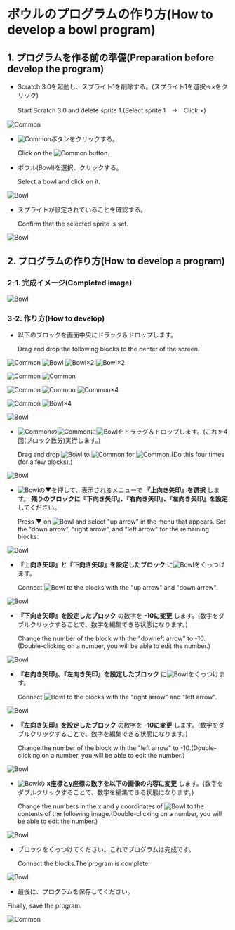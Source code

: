# ボウルのプログラムの作り方(How to develop a bowl program)

## 1. プログラムを作る前の準備(Preparation before develop the program)

- Scratch 3.0を起動し、スプライト1を削除する。(スプライト1を選択→×をクリック)

    Start Scratch 3.0 and delete sprite 1.(Select sprite 1　→　Click ×)

![Common](figure/common/startup_screen.png)

- ![Common](figure/common/sprite+button.png)ボタンをクリックする。

    Click on the ![Common](figure/common/sprite+button.png) button.

- ボウル(Bowl)を選択、クリックする。

    Select a bowl and click on it.

![Bowl](figure/bowl/select_bowl.png)

- スプライトが設定されていることを確認する。

    Confirm that the selected sprite is set.

![Bowl](figure/bowl/set_bowl.png)

## 2. プログラムの作り方(How to develop a program)

### 2-1. 完成イメージ(Completed image)

![Bowl](figure/bowl/bowl's_program_completed.png)

### 3-2. 作り方(How to develop)

- 以下のブロックを画面中央にドラック＆ドロップします。

    Drag and drop the following blocks to the center of the screen.

![Common](figure/common/move_burron.png) ![Bowl](figure/bowl/x_y_coordinates.png) ![Bowl](figure/bowl/x_coordinates_change.png)×2 ![Bowl](figure/bowl/y_coordinates_change.png)×2

![Common](figure/common/event_button.png) ![Common](figure/common/flag.png)

![Common](figure/common/control_button.png) ![Common](figure/common/loop.png) ![Common](figure/common/if.png)×4

![Common](figure/common/examine_button.png) ![Bowl](figure/bowl/↑↓←→key.png)×4

![Bowl](figure/bowl/bowl_program_blocks.png)

- ![Common](figure/common/if.png)の![Common](figure/common/if_blank.png)に![Bowl](figure/bowl/↑↓←→key.png)をドラッグ＆ドロップします。(これを4回(ブロック数分)実行します。)

    Drag and drop ![Bowl](figure/bowl/↑↓←→key.png) to ![Common](figure/common/if_blank.png) for ![Common](figure/common/if.png).(Do this four times (for a few blocks).)

![Bowl](figure/bowl/bowl_if.png)

- ![Bowl](figure/bowl/↑↓←→key.png)の▼を押して、表示されるメニューで **『上向き矢印』を選択** します。 **残りのブロックに『下向き矢印』、『右向き矢印』、『左向き矢印』を設定** してください。

    Press ▼ on ![Bowl](figure/bowl/↑↓←→key.png) and select "up arrow" in the menu that appears.
Set the "down arrow", "right arrow", and "left arrow" for the remaining blocks.

![Bowl](figure/bowl/bowl_if_↑.png)

- **『上向き矢印』と『下向き矢印』を設定したブロック** に![Bowl](figure/bowl/y_coordinates_change.png)をくっつけます。

    Connect ![Bowl](figure/bowl/y_coordinates_change.png) to the blocks with the "up arrow" and "down arrow".

![Bowl](figure/bowl/bowl_if_↑_y.png)

- **『下向き矢印』を設定したブロック** の数字を **-10に変更** します。(数字をダブルクリックすることで、数字を編集できる状態になります。)

    Change the number of the block with the "downeft arrow" to -10.(Double-clicking on a number, you will be able to edit the number.)

![Bowl](figure/bowl/bowl_if_↓_y.png)

- **『右向き矢印』、『左向き矢印』を設定したブロック** に![Bowl](figure/bowl/x_coordinates_change.png)をくっつけます。

    Connect ![Bowl](figure/bowl/x_coordinates_change.png) to the blocks with the "right arrow" and "left arrow".

![Bowl](figure/bowl/bowl_if_→_x.png)

- **『左向き矢印』を設定したブロック** の数字を **-10に変更** します。(数字をダブルクリックすることで、数字を編集できる状態になります。)

    Change the number of the block with the "left arrow" to -10.(Double-clicking on a number, you will be able to edit the number.)

![Bowl](figure/bowl/bowl_if_←_x.png)

- ![Bowl](figure/bowl/x_y_coordinates.png)の **x座標とy座標の数字を以下の画像の内容に変更** します。(数字をダブルクリックすることで、数字を編集できる状態になります。)

    Change the numbers in the x and y coordinates of ![Bowl](figure/bowl/x_y_coordinates.png) to the contents of the following image.(Double-clicking on a number, you will be able to edit the number.)

![Bowl](figure/bowl/x_y_coordinates_0_140.png)

- ブロックをくっつけてください。これでプログラムは完成です。

    Connect the blocks.The program is complete.

![Bowl](figure/bowl/bowl's_program_completed.png)

- 最後に、プログラムを保存してください。

Finally, save the program.

![Common](figure/common/save.png)
